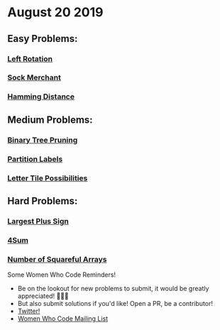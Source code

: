 
# August 20 2019
## Easy Problems:
### [Left Rotation](https://github.com/WomenWhoCodeNYC/Algorithms/blob/master/challenges/leftRotation/leftRotation.md)
### [Sock Merchant](https://github.com/WomenWhoCodeNYC/Algorithms/blob/master/challenges/sockMerchant/sockMerchant.md)
### [Hamming Distance](https://github.com/WomenWhoCodeNYC/Algorithms/blob/master/challenges/hammingDistancev2/hammingDistance.md)
## Medium Problems:
### [Binary Tree Pruning](https://github.com/WomenWhoCodeNYC/Algorithms/blob/master/challenges/binaryTreePruning/binaryTreePruning.md)
### [Partition Labels](https://github.com/WomenWhoCodeNYC/Algorithms/blob/master/challenges/partitionLabels/partitionLabels.md)
### [Letter Tile Possibilities](https://github.com/WomenWhoCodeNYC/Algorithms/blob/master/challenges/letterTilePossibilities/letterTilePossibilities.md)

## Hard Problems:
### [Largest Plus Sign](https://github.com/WomenWhoCodeNYC/Algorithms/blob/master/challenges/largestPlusSign/largestPlusSign.md)
### [4Sum](https://github.com/WomenWhoCodeNYC/Algorithms/blob/master/challenges/4Sum/4Sum.md)
### [Number of Squareful Arrays](https://github.com/WomenWhoCodeNYC/Algorithms/blob/master/challenges/numberOfSquarefulArrays/numberOfSquarefulArrays.md)


Some Women Who Code Reminders!
* Be on the lookout for new problems to submit, it would be greatly appreciated! 🙏🙏🙏
* But also submit solutions if you'd like!  Open a PR, be a contributor!
* [Twitter!](https://twitter.com/WomenWhoCodeNYC)
* [Women Who Code Mailing List](https://www.womenwhocode.com/)
